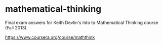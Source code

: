mathematical-thinking
=====================

Final exam answers for Keith Devlin's Into to Mathematical Thinking course (Fall 2013).

https://www.coursera.org/course/maththink
